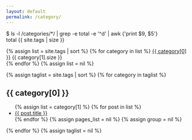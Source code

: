 ```yaml
---
layout: default
permalink: /category/
---
```


<p>$ ls -l /categories/*/ | grep -e total -e '^d' | awk {'print $9, $5'}<br />total {{ site.tags | size }}</p>
<p>
    {% assign list = site.tags | sort %}
        {% for category in list %}
            <a href="#{{ category[0] }}">{{ category[0] }}</a>&nbsp;{{ category[1].size }}<br />
        {% endfor %}
    {% assign list = nil %}
</p>

{% assign taglist = site.tags | sort %}
{% for category in taglist %}
 <h2 id="{{ category[0] }}">{{ category[0] }}</h2>
 <ul class="post-list">
  {% assign list = category[1] %}
  {% for post in list %}
   <li>
   <a href="{{ post.url }}">{{ post.title }}</a>
   </li>
  {% endfor %}
  {% assign pages_list = nil %}
  {% assign group = nil %}
 </ul>
{% endfor %}
{% assign taglist = nil %}
